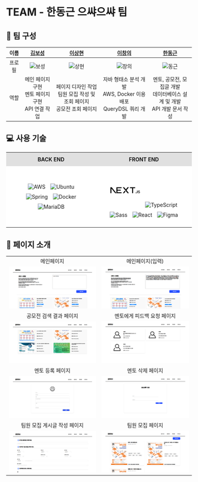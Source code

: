 # TEAM - 한동근 으쌰으쌰 팀

## 📌 팀 구성

|  이름  |             [김보성](https://github.com/NangManBo)             |                  [이상현](https://github.com/idealHyun)                   |                [이창의](https://github.com/changuii)                 |                     [한동근](https://github.com/l0o0lv)                      |
| :----: | :------------------------------------------------------------: | :-----------------------------------------------------------------------: | :------------------------------------------------------------------: | :--------------------------------------------------------------------------: |
| 프로필 | ![보성](https://avatars.githubusercontent.com/u/124684536?v=4) |      ![상현](https://avatars.githubusercontent.com/u/118160647?v=4)       |    ![창의](https://avatars.githubusercontent.com/u/122252160?v=4)    |        ![동근](https://avatars.githubusercontent.com/u/128709695?v=4)        |
|  역할  |     메인 페이지 구현<br>멘토 페이지 구현<br>API 연결 작업      | 페이지 디자인 작업<br>팀원 모집 작성 및 조회 페이지<br>공모전 조회 페이지 | 자바 형태소 분석 개발<br>AWS, Docker 이용 배포<br>QueryDSL 쿼리 개발 | 멘토, 공모전, 모집글 개발<br>데이터베이스 설계 및 개발<br>API 개발 문서 작성 |

## 💻 사용 기술

<table width="1000px">
  <tr>
    <th style="text-align: center; background-color: #E0E0E0; padding: 10px;">BACK END</th>
    <th style="text-align: center; background-color: #E0E0E0; padding: 10px;">FRONT END</th>
  </tr>
  <tr>
    <td align="center" style="padding: 20px; background-color: #ffffff;">
      <img src="https://img.icons8.com/color/48/000000/amazon-web-services.png" alt="AWS" width="80" style="margin: 5px;"/>
      <img src="https://img.icons8.com/color/48/000000/ubuntu--v1.png" alt="Ubuntu" width="80" style="margin: 5px;"/>
      <img src="https://img.icons8.com/color/48/000000/spring-logo.png" alt="Spring" width="80" style="margin: 5px;"/>
      <img src="https://img.icons8.com/color/48/000000/docker.png" alt="Docker" width="80" style="margin: 5px;"/>
      <img src="https://mariadb.com/wp-content/uploads/2019/11/mariadb-logo-vertical_blue.svg" alt="MariaDB" width="80" style="margin: 5px;"/>
    </td>
    <td align="center" style="padding: 20px; background-color: #ffffff;">
      <img src="https://raw.githubusercontent.com/devicons/devicon/master/icons/nextjs/nextjs-original-wordmark.svg" alt="Next.js" width="80" style="margin: 5px;"/>
      <img src="https://img.icons8.com/color/48/000000/typescript.png" alt="TypeScript" width="80" style="margin: 5px;"/>
      <img src="https://img.icons8.com/color/48/000000/sass.png" alt="Sass" width="80" style="margin: 5px;"/>
      <img src="https://img.icons8.com/color/48/000000/react-native.png" alt="React" width="80" style="margin: 5px;"/>
      <img src="https://img.icons8.com/color/48/000000/figma.png" alt="Figma" width="80" style="margin: 5px;"/>
    </td>
  </tr>
</table>

## 📃 페이지 소개

<table>
  <tr>
    <td align="center">메인페이지</td>
    <td align="center">메인페이지(입력)</td>
  </tr>
  <tr>
    <td><img src="이미지/메인페이지.png" width="500px" /></td>
    <td><img src="이미지/메인페이지2.png" width="500px" /></td>
  </tr>
  <tr>
    <td align="center">공모전 검색 결과 페이지</td>
    <td align="center">멘토에게 피드백 요청 페이지</td>
  </tr>
  <tr>
    <td><img src="이미지/공모전 검색 결과 페이지.png" width="500px" /></td>
    <td><img src="이미지/멘토에게 피드백 요청 페이지.png" width="500px" /></td>
  </tr>
  <tr>
    <td align="center">멘토 등록 페이지</td>
    <td align="center">멘토 삭제 페이지</td>
  </tr>
  <tr>
   <td><img src="이미지/멘토 등록 페이지.png" width="500px" /></td>
    <td><img src="이미지/멘토 삭제 페이지.png" width="500px" /></td>
   
  </tr>
  <tr>
    <td align="center">팀원 모집 게시글 작성 페이지</td>
    <td align="center">팀원 모집 페이지</td>
  </tr>
  <tr>
    <td><img src="이미지/팀원 모집 게시글 작성 페이지.png" width="500px" /></td>
    <td><img src="이미지/팀원 모집 페이지.png" width="500px" /></td>
  </tr>
</table>
